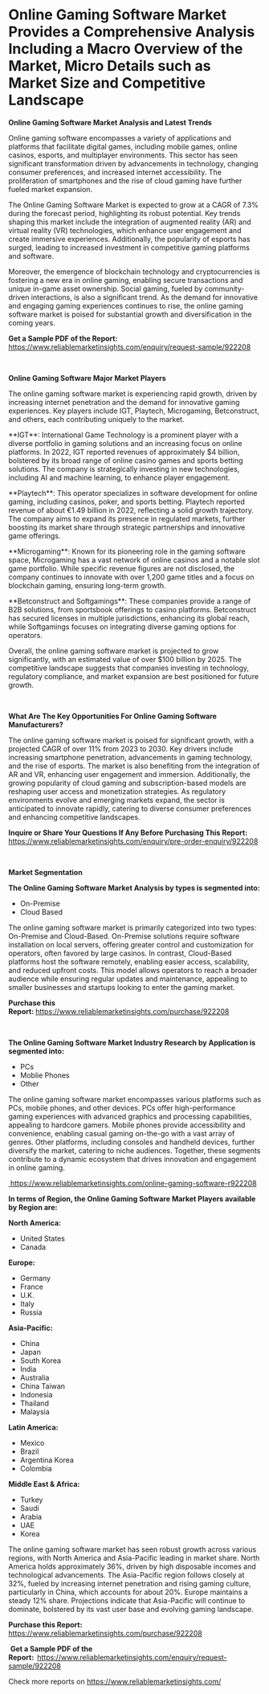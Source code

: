 <p><h1>Online Gaming Software Market Provides a Comprehensive Analysis Including a Macro Overview of the Market, Micro Details such as Market Size and Competitive Landscape</h1></p><p><strong>Online Gaming Software Market Analysis and Latest Trends</strong></p>
<p><p>Online gaming software encompasses a variety of applications and platforms that facilitate digital games, including mobile games, online casinos, esports, and multiplayer environments. This sector has seen significant transformation driven by advancements in technology, changing consumer preferences, and increased internet accessibility. The proliferation of smartphones and the rise of cloud gaming have further fueled market expansion.</p><p>The Online Gaming Software Market is expected to grow at a CAGR of 7.3% during the forecast period, highlighting its robust potential. Key trends shaping this market include the integration of augmented reality (AR) and virtual reality (VR) technologies, which enhance user engagement and create immersive experiences. Additionally, the popularity of esports has surged, leading to increased investment in competitive gaming platforms and software.</p><p>Moreover, the emergence of blockchain technology and cryptocurrencies is fostering a new era in online gaming, enabling secure transactions and unique in-game asset ownership. Social gaming, fueled by community-driven interactions, is also a significant trend. As the demand for innovative and engaging gaming experiences continues to rise, the online gaming software market is poised for substantial growth and diversification in the coming years.</p></p>
<p><strong>Get a Sample PDF of the Report:&nbsp;</strong> <a href="https://www.reliablemarketinsights.com/enquiry/request-sample/922208?utm_campaign=3268&utm_medium=2&utm_source=Github&utm_content=ia&utm_term=07032025&utm_id=online-gaming-software">https://www.reliablemarketinsights.com/enquiry/request-sample/922208</a></p>
<p>&nbsp;</p>
<p><strong>Online Gaming Software Major Market Players</strong></p>
<p><p>The online gaming software market is experiencing rapid growth, driven by increasing internet penetration and the demand for innovative gaming experiences. Key players include IGT, Playtech, Microgaming, Betconstruct, and others, each contributing uniquely to the market.</p><p>**IGT**: International Game Technology is a prominent player with a diverse portfolio in gaming solutions and an increasing focus on online platforms. In 2022, IGT reported revenues of approximately $4 billion, bolstered by its broad range of online casino games and sports betting solutions. The company is strategically investing in new technologies, including AI and machine learning, to enhance player engagement.</p><p>**Playtech**: This operator specializes in software development for online gaming, including casinos, poker, and sports betting. Playtech reported revenue of about €1.49 billion in 2022, reflecting a solid growth trajectory. The company aims to expand its presence in regulated markets, further boosting its market share through strategic partnerships and innovative game offerings.</p><p>**Microgaming**: Known for its pioneering role in the gaming software space, Microgaming has a vast network of online casinos and a notable slot game portfolio. While specific revenue figures are not disclosed, the company continues to innovate with over 1,200 game titles and a focus on blockchain gaming, ensuring long-term growth.</p><p>**Betconstruct and Softgamings**: These companies provide a range of B2B solutions, from sportsbook offerings to casino platforms. Betconstruct has secured licenses in multiple jurisdictions, enhancing its global reach, while Softgamings focuses on integrating diverse gaming options for operators.</p><p>Overall, the online gaming software market is projected to grow significantly, with an estimated value of over $100 billion by 2025. The competitive landscape suggests that companies investing in technology, regulatory compliance, and market expansion are best positioned for future growth.</p></p>
<p>&nbsp;</p>
<p><strong>What Are The Key Opportunities For Online Gaming Software Manufacturers?</strong></p>
<p><p>The online gaming software market is poised for significant growth, with a projected CAGR of over 11% from 2023 to 2030. Key drivers include increasing smartphone penetration, advancements in gaming technology, and the rise of esports. The market is also benefiting from the integration of AR and VR, enhancing user engagement and immersion. Additionally, the growing popularity of cloud gaming and subscription-based models are reshaping user access and monetization strategies. As regulatory environments evolve and emerging markets expand, the sector is anticipated to innovate rapidly, catering to diverse consumer preferences and enhancing competitive landscapes.</p></p>
<p><strong>Inquire or Share Your Questions If Any Before Purchasing This Report:</strong> <a href="https://www.reliablemarketinsights.com/enquiry/pre-order-enquiry/922208?utm_campaign=3268&utm_medium=2&utm_source=Github&utm_content=ia&utm_term=07032025&utm_id=online-gaming-software">https://www.reliablemarketinsights.com/enquiry/pre-order-enquiry/922208</a></p>
<p>&nbsp;</p>
<p><strong>Market Segmentation</strong></p>
<p><strong>The Online Gaming Software Market Analysis by types is segmented into:</strong></p>
<p><ul><li>On-Premise</li><li>Cloud Based</li></ul></p>
<p><p>The online gaming software market is primarily categorized into two types: On-Premise and Cloud-Based. On-Premise solutions require software installation on local servers, offering greater control and customization for operators, often favored by large casinos. In contrast, Cloud-Based platforms host the software remotely, enabling easier access, scalability, and reduced upfront costs. This model allows operators to reach a broader audience while ensuring regular updates and maintenance, appealing to smaller businesses and startups looking to enter the gaming market.</p></p>
<p><strong>Purchase this Report:&nbsp;</strong><a href="https://www.reliablemarketinsights.com/purchase/922208?utm_campaign=3268&utm_medium=2&utm_source=Github&utm_content=ia&utm_term=07032025&utm_id=online-gaming-software">https://www.reliablemarketinsights.com/purchase/922208</a></p>
<p>&nbsp;</p>
<p><strong>The Online Gaming Software Market Industry Research by Application is segmented into:</strong></p>
<p><ul><li>PCs</li><li>Moblie Phones</li><li>Other</li></ul></p>
<p><p>The online gaming software market encompasses various platforms such as PCs, mobile phones, and other devices. PCs offer high-performance gaming experiences with advanced graphics and processing capabilities, appealing to hardcore gamers. Mobile phones provide accessibility and convenience, enabling casual gaming on-the-go with a vast array of genres. Other platforms, including consoles and handheld devices, further diversify the market, catering to niche audiences. Together, these segments contribute to a dynamic ecosystem that drives innovation and engagement in online gaming.</p></p>
<p><a href="https://www.reliablemarketinsights.com/online-gaming-software-r922208?utm_campaign=3268&utm_medium=2&utm_source=Github&utm_content=ia&utm_term=07032025&utm_id=online-gaming-software">&nbsp;https://www.reliablemarketinsights.com/online-gaming-software-r922208</a></p>
<p><strong>In terms of Region, the Online Gaming Software Market Players available by Region are:</strong></p>
<p>
    <p> <strong> North America: </strong>
        <ul>
            <li>United States</li>
            <li>Canada</li>
        </ul>
        </p> 
    <p> <strong> Europe: </strong>
        <ul>
            <li>Germany</li>
            <li>France</li>
            <li>U.K.</li>
            <li>Italy</li>
            <li>Russia</li>
        </ul>
        </p> 
    <p> <strong> Asia-Pacific: </strong>
        <ul>
            <li>China</li>
            <li>Japan</li>
            <li>South Korea</li>
            <li>India</li>
            <li>Australia</li>
            <li>China Taiwan</li>
            <li>Indonesia</li>
            <li>Thailand</li>
            <li>Malaysia</li>
        </ul>
        </p> 
    <p> <strong> Latin America: </strong>
        <ul>
            <li>Mexico</li>
            <li>Brazil</li>
            <li>Argentina Korea</li>
            <li>Colombia</li>
        </ul>
        </p> 
    <p> <strong> Middle East & Africa: </strong>
        <ul>
            <li>Turkey</li>
            <li>Saudi</li>
            <li>Arabia</li>
            <li>UAE</li>
            <li>Korea</li>
        </ul>
    </p>
    </p>
<p><p>The online gaming software market has seen robust growth across various regions, with North America and Asia-Pacific leading in market share. North America holds approximately 36%, driven by high disposable incomes and technological advancements. The Asia-Pacific region follows closely at 32%, fueled by increasing internet penetration and rising gaming culture, particularly in China, which accounts for about 20%. Europe maintains a steady 12% share. Projections indicate that Asia-Pacific will continue to dominate, bolstered by its vast user base and evolving gaming landscape.</p></p>
<p><strong>Purchase this Report: </strong><a href="https://www.reliablemarketinsights.com/purchase/922208?utm_campaign=3268&utm_medium=2&utm_source=Github&utm_content=ia&utm_term=07032025&utm_id=online-gaming-software">https://www.reliablemarketinsights.com/purchase/922208</a></p>
<p>&nbsp;<strong>Get a Sample PDF of the Report:&nbsp;&nbsp;</strong><a href="https://www.reliablemarketinsights.com/enquiry/request-sample/922208?utm_campaign=3268&utm_medium=2&utm_source=Github&utm_content=ia&utm_term=07032025&utm_id=online-gaming-software">https://www.reliablemarketinsights.com/enquiry/request-sample/922208</a></p>
<p><strong></strong></p>
<p>Check more reports on <a href="https://www.reliablemarketinsights.com/?utm_campaign=3268&utm_medium=2&utm_source=Github&utm_content=ia&utm_term=07032025&utm_id=online-gaming-software">https://www.reliablemarketinsights.com/</a></p>
